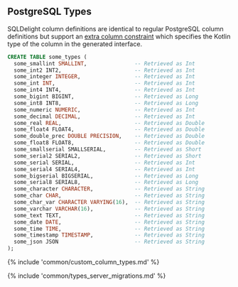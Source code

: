 ## PostgreSQL Types

SQLDelight column definitions are identical to regular PostgreSQL column definitions but support an
[extra column constraint](#custom-column-types) which specifies the Kotlin type of the column in the
generated interface.

```sql
CREATE TABLE some_types (
  some_smallint SMALLINT,               -- Retrieved as Int
  some_int2 INT2,                       -- Retrieved as Int
  some_integer INTEGER,                 -- Retrieved as Int
  some_int INT,                         -- Retrieved as Int
  some_int4 INT4,                       -- Retrieved as Int
  some_bigint BIGINT,                   -- Retrieved as Long
  some_int8 INT8,                       -- Retrieved as Long
  some_numeric NUMERIC,                 -- Retrieved as Int
  some_decimal DECIMAL,                 -- Retrieved as Int
  some_real REAL,                       -- Retrieved as Double
  some_float4 FLOAT4,                   -- Retrieved as Double
  some_double_prec DOUBLE PRECISION,    -- Retrieved as Double
  some_float8 FLOAT8,                   -- Retrieved as Double
  some_smallserial SMALLSERIAL,         -- Retrieved as Short
  some_serial2 SERIAL2,                 -- Retrieved as Short
  some_serial SERIAL,                   -- Retrieved as Int
  some_serial4 SERIAL4,                 -- Retrieved as Int
  some_bigserial BIGSERIAL,             -- Retrieved as Long
  some_serial8 SERIAL8,                 -- Retrieved as Long
  some_character CHARACTER,             -- Retrieved as String
  some_char CHAR,                       -- Retrieved as String
  some_char_var CHARACTER VARYING(16),  -- Retrieved as String
  some_varchar VARCHAR(16),             -- Retrieved as String
  some_text TEXT,                       -- Retrieved as String
  some_date DATE,                       -- Retrieved as String
  some_time TIME,                       -- Retrieved as String
  some_timestamp TIMESTAMP,             -- Retrieved as String
  some_json JSON                        -- Retrieved as String
);
```

{% include 'common/custom_column_types.md' %}

{% include 'common/types_server_migrations.md' %}